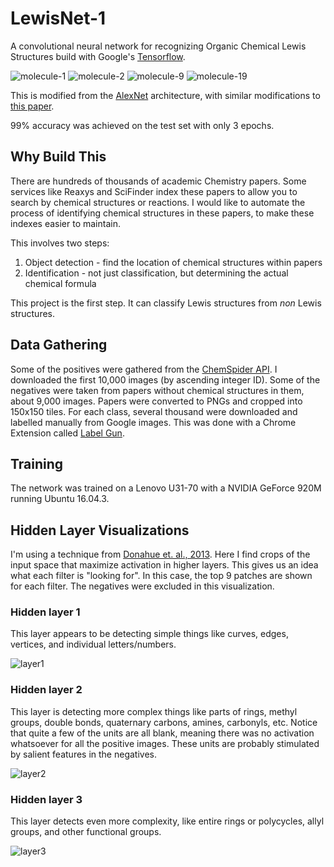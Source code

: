 LewisNet-1
==========

A convolutional neural network for recognizing Organic Chemical Lewis Structures build with Google's [Tensorflow](https://github.com/tensorflow/tensorflow).

![molecule-1](./readme-img/1.png)
![molecule-2](./readme-img/2.png)
![molecule-9](./readme-img/9.png)
![molecule-19](./readme-img/19.png)

This is modified from the [AlexNet](https://papers.nips.cc/paper/4824-imagenet-classification-with-deep-convolutional-neural-networks.pdf) architecture, with similar modifications to [this paper](https://arxiv.org/pdf/1311.2901.pdf).

99% accuracy was achieved on the test set with only 3 epochs.

## Why Build This

There are hundreds of thousands of academic Chemistry papers.
Some services like Reaxys and SciFinder index these papers to allow you to search by chemical structures or reactions.
I would like to automate the process of identifying chemical structures in these papers, to make these indexes easier to maintain.

This involves two steps:
1. Object detection - find the location of chemical structures within papers
1. Identification - not just classification, but determining the actual chemical formula

This project is the first step. It can classify Lewis structures from *non* Lewis structures.


## Data Gathering

Some of the positives were gathered from the [ChemSpider API](http://www.chemspider.com/).
I downloaded the first 10,000 images (by ascending integer ID).
Some of the negatives were taken from papers without chemical structures in them, about 9,000 images.
Papers were converted to PNGs and cropped into 150x150 tiles.
For each class, several thousand were downloaded and labelled manually from Google images.
This was done with a Chrome Extension called [Label Gun](https://github.com/acarl005/label-gun).

## Training

The network was trained on a Lenovo U31-70 with a NVIDIA GeForce 920M running Ubuntu 16.04.3.

## Hidden Layer Visualizations

I'm using a technique from [Donahue et. al., 2013](https://arxiv.org/pdf/1310.1531.pdf).
Here I find crops of the input space that maximize activation in higher layers.
This gives us an idea what each filter is "looking for".
In this case, the top 9 patches are shown for each filter.
The negatives were excluded in this visualization.

### Hidden layer 1

This layer appears to be detecting simple things like curves, edges, vertices, and individual letters/numbers.

![layer1](./readme-img/layer1.png)

### Hidden layer 2

This layer is detecting more complex things like parts of rings, methyl groups, double bonds, quaternary carbons, amines, carbonyls, etc.
Notice that quite a few of the units are all blank, meaning there was no activation whatsoever for all the positive images.
These units are probably stimulated by salient features in the negatives.

![layer2](./readme-img/layer2.png)

### Hidden layer 3

This layer detects even more complexity, like entire rings or polycycles, allyl groups, and other functional groups.

![layer3](./readme-img/layer3.png)

